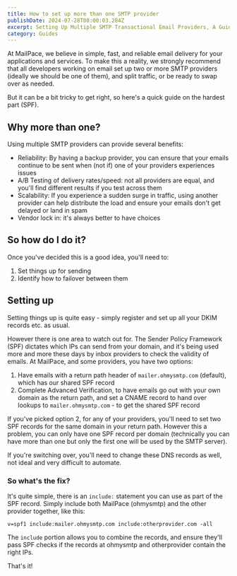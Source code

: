 ```yaml
---
title: How to set up more than one SMTP provider
publishDate: 2024-07-28T08:00:03.284Z
excerpt: Setting Up Multiple SMTP Transactional Email Providers, A Guide for Developers
category: Guides
---
```


At MailPace, we believe in simple, fast, and reliable email delivery for your applications and services. To make this a reality, we strongly recommend that all developers working on email set up two or more SMTP providers (ideally we should be one of them), and split traffic, or be ready to swap over as needed.

But it can be a bit tricky to get right, so here's a quick guide on the hardest part (SPF).


## Why more than one?

Using multiple SMTP providers can provide several benefits:

- Reliability: By having a backup provider, you can ensure that your emails continue to be sent when (not if) one of your providers experiences issues
- A/B Testing of delivery rates/speed: not all providers are equal, and you'll find different results if you test across them
- Scalability: If you experience a sudden surge in traffic, using another provider can help distribute the load and ensure your emails don't get delayed or land in spam
- Vendor lock in: it's always better to have choices

## So how do I do it?

Once you've decided this is a good idea, you'll need to:

1. Set things up for sending
2. Identify how to failover between them

## Setting up

Setting things up is quite easy - simply register and set up all your DKIM records etc. as usual. 

However there is one area to watch out for. The Sender Policy Framework (SPF) dictates which IPs can send from your domain, and it's being used more and more these days by inbox providers to check the validity of emails. At MailPace, and some providers, you have two options:

1. Have emails with a return path header of `mailer.ohmysmtp.com` (default), which has our shared SPF record
2. Complete Advanced Verification, to have emails go out with your own domain as the return path, and set a CNAME record to hand over lookups to `mailer.ohmysmtp.com` - to get the shared SPF record

If you've picked option 2, for any of your providers, you'll need to set two SPF records for the same domain in your return path. However this a problem, you can only have one SPF record per domain (technically you can have more than one but only the first one will be used by the SMTP server).

If you're switching over, you'll need to change these DNS records as well, not ideal and very difficult to automate.

### So what's the fix?

It's quite simple, there is an `include:` statement you can use as part of the SPF record. Simply include both MailPace (ohmysmtp) and the other provider together, like this:

`v=spf1 include:mailer.ohmysmtp.com include:otherprovider.com -all`

The `include` portion allows you to combine the records, and ensure they'll pass SPF checks if the records at ohmysmtp and otherprovider contain the right IPs.

That's it!
